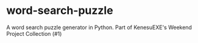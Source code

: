 # word-search-puzzle
A word search puzzle generator in Python. Part of KenesuEXE's Weekend Project Collection (#1) 
